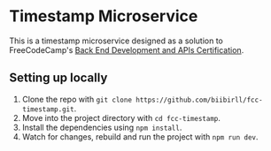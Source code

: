 # Timestamp Microservice

This is a timestamp microservice designed as a solution to
FreeCodeCamp's
[Back End Development and APIs Certification](https://www.freecodecamp.org/learn/back-end-development-and-apis/#back-end-development-and-apis-projects).

## Setting up locally

1. Clone the repo with `git clone https://github.com/biibirll/fcc-timestamp.git`.
2. Move into the project directory with `cd fcc-timestamp`.
3. Install the dependencies using `npm install`.
4. Watch for changes, rebuild and run the project with `npm run dev`.